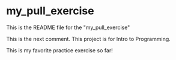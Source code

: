 # my_pull_exercise

This is the README file for the "my_pull_exercise"

This is the next comment.
This project is for Intro to Programming.

This is my favorite practice exercise so far!
